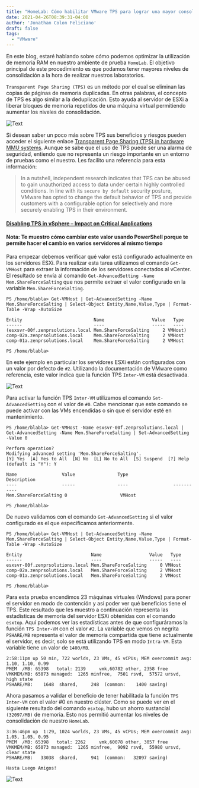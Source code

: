 ```yaml
---
title: "HomeLab: Cómo habilitar VMware TPS para lograr una mayor consolidación de las máquinas virtuales"
date: 2021-04-26T08:39:31-04:00
author: 'Jonathan Colon Feliciano'
draft: false
tags:
  - "VMware"
---
```


En este blog, estaré hablando sobre cómo podemos optimizar la utilización de memoria RAM en nuestro ambiente de prueba `HomeLab`. El objetivo principal de este procedimiento es que podamos tener mayores niveles de consolidación a la hora de realizar nuestros laboratorios.

`Transparent Page Sharing (TPS)` es un método por el cual se eliminan las copias de páginas de memoria duplicadas. En otras palabras, el concepto de TPS es algo similar a la deduplicación. Esto ayuda al servidor de ESXi a liberar bloques de memoria repetidos de una máquina virtual permitiendo aumentar los niveles de consolidación.

![Text](/img/image003.webp#center)

Si desean saber un poco más sobre TPS sus beneficios y riesgos pueden acceder el siguiente enlace [Transparent Page Sharing (TPS) in hardware MMU systems](https://kb.vmware.com/s/article/1021095). Aunque se sabe que el uso de TPS puede ser una alarma de seguridad, entiendo que no representa un riesgo importante en un entorno de pruebas como el nuestro. Les facilito una referencia para esta información:

> In a nutshell, independent research indicates that TPS can be abused to gain unauthorized access to data under certain highly controlled conditions. In line with its `secure by default` security posture, VMware has opted to change the default behavior of TPS and provide customers with a configurable option for selectively and more securely enabling TPS in their environment.

#### [Disabling TPS in vSphere – Impact on Critical Applications](https://blogs.vmware.com/apps/2014/10/disabling-tps-vsphere-impact-critical-applications.html)

#### Nota: Te muestro cómo cambiar este valor usando PowerShell porque te permite hacer el cambio en varios servidores al mismo tiempo

Para empezar debemos verificar qué valor está configurado actualmente en los servidores ESXi. Para realizar esta tarea utilizamos el comando `Get-VMHost` para extraer la información de los servidores conectados al vCenter. El resultado se envía al comando `Get-AdvancedSetting -Name Mem.ShareForceSalting` que nos permite extraer el valor configurado en la variable `Mem.ShareForceSalting`.

```text
PS /home/blabla> Get-VMHost | Get-AdvancedSetting -Name Mem.ShareForceSalting | Select-Object Entity,Name,Value,Type | Format-Table -Wrap -AutoSize

Entity                           Name                  Value   Type
------                           ----                  -----   ----
(esxsvr-00f.zenprsolutions.local Mem.ShareForceSalting     2 VMHost)
comp-02a.zenprsolutions.local    Mem.ShareForceSalting     2 VMHost
comp-01a.zenprsolutions.local    Mem.ShareForceSalting     2 VMHost

PS /home/blabla> 
```

En este ejemplo en particular los servidores ESXi están configurados con un valor por defecto de `#2`. Utilizando la documentación de VMware como referencia, este valor indica que la función TPS `Inter-VM` está desactivada.

![Text](/img/2021-06-03_17-39-1.webp#center)

Para activar la función TPS `Inter-VM` utilizamos el comando `Set-AdvancedSetting` con el valor de `#0`. Cabe mencionar que este comando se puede activar con las VMs encendidas o sin que el servidor esté en mantenimiento.

```text
PS /home/blabla> Get-VMHost -Name esxsvr-00f.zenprsolutions.local | Get-AdvancedSetting -Name Mem.ShareForceSalting | Set-AdvancedSetting -Value 0        

Perform operation?
Modifying advanced setting 'Mem.ShareForceSalting'.
[Y] Yes  [A] Yes to All  [N] No  [L] No to All  [S] Suspend  [?] Help (default is "Y"): Y

Name                 Value                Type                 Description
----                 -----                ----                 -----------
Mem.ShareForceSalting 0                    VMHost               

PS /home/blabla> 
```

De nuevo validamos con el comando `Get-AdvancedSetting` si el valor configurado es el que especificamos anteriormente.

```text
PS /home/blabla> Get-VMHost | Get-AdvancedSetting -Name Mem.ShareForceSalting | Select-Object Entity,Name,Value,Type | Format-Table -Wrap -AutoSize

Entity                          Name                  Value   Type
------                          ----                  -----   ----
esxsvr-00f.zenprsolutions.local Mem.ShareForceSalting     0 VMHost
comp-02a.zenprsolutions.local   Mem.ShareForceSalting     2 VMHost
comp-01a.zenprsolutions.local   Mem.ShareForceSalting     2 VMHost

PS /home/blabla> 
```

Para esta prueba encendimos 23 máquinas virtuales (Windows) para poner el servidor en modo de contención y así poder ver qué beneficios tiene el TPS. Este resultado que les muestro a continuación representa las estadísticas de memoria del servidor ESXi obtenidas con el comando `esxtop`. Aquí podemos ver las estadísticas antes de que configuráramos la función `TPS Inter-VM` con el valor `#2`. La variable que vemos en negrita `PSHARE/MB` representa el valor de memoria compartida que tiene actualmente el servidor, es decir, solo se está utilizando TPS en modo `Intra-VM`. Esta variable tiene un valor de `1400/MB`.

```text
2:58:11pm up 50 min, 722 worlds, 23 VMs, 45 vCPUs; MEM overcommit avg: 1.10, 1.10, 0.99
PMEM  /MB: 65398   total: 2139     vmk,60782 other, 2358 free
VMKMEM/MB: 65073 managed:  1265 minfree,  7501 rsvd,  57572 ursvd,  high state
PSHARE/MB:    1648  shared,     248  (common:    1400 saving)
```

Ahora pasamos a validar el beneficio de tener habilitada la función `TPS Inter-VM` con el valor #0 en nuestro clúster. Como se puede ver en el siguiente resultado del comando `esxtop`, hubo un ahorro sustancial `(32097/MB)` de memoria. Esto nos permitió aumentar los niveles de consolidación de nuestro `HomeLab`.

```text
3:36:46pm up  1:29, 1024 worlds, 23 VMs, 45 vCPUs; MEM overcommit avg: 1.05, 1.05, 0.95
PMEM  /MB: 65398   total: 2262     vmk,60078 other, 3057 free
VMKMEM/MB: 65073 managed:  1265 minfree,  9092 rsvd,  55980 ursvd, clear state
PSHARE/MB:   33038  shared,     941  (common:   32097 saving)
```

`Hasta Luego Amigos!`

![Text](/img/Google-Chrome-the-RAM-eater.webp#center)

